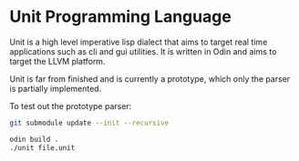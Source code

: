 # Unit Programming Language

Unit is a high level imperative lisp dialect that aims to 
target real time applications such as cli and gui utilities.
It is written in Odin and aims to target the LLVM platform.

Unit is far from finished and is currently a prototype, which 
only the parser is partially implemented.

To test out the prototype parser: 

```bash
git submodule update --init --recursive

odin build . 
./unit file.unit
```
